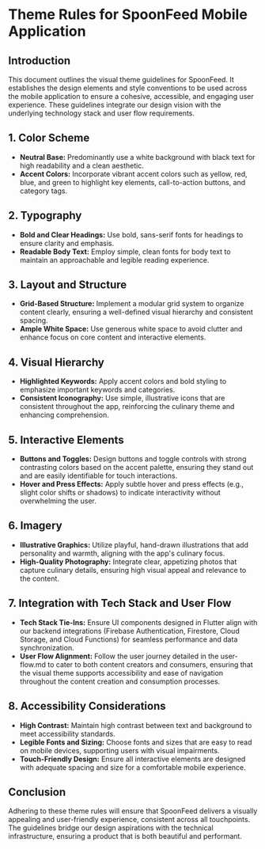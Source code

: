 # Theme Rules for SpoonFeed Mobile Application

## Introduction
This document outlines the visual theme guidelines for SpoonFeed. It establishes the design elements and style conventions to be used across the mobile application to ensure a cohesive, accessible, and engaging user experience. These guidelines integrate our design vision with the underlying technology stack and user flow requirements.

## 1. Color Scheme
- **Neutral Base:** Predominantly use a white background with black text for high readability and a clean aesthetic.
- **Accent Colors:** Incorporate vibrant accent colors such as yellow, red, blue, and green to highlight key elements, call-to-action buttons, and category tags.

## 2. Typography
- **Bold and Clear Headings:** Use bold, sans-serif fonts for headings to ensure clarity and emphasis.
- **Readable Body Text:** Employ simple, clean fonts for body text to maintain an approachable and legible reading experience.

## 3. Layout and Structure
- **Grid-Based Structure:** Implement a modular grid system to organize content clearly, ensuring a well-defined visual hierarchy and consistent spacing.
- **Ample White Space:** Use generous white space to avoid clutter and enhance focus on core content and interactive elements.

## 4. Visual Hierarchy
- **Highlighted Keywords:** Apply accent colors and bold styling to emphasize important keywords and categories.
- **Consistent Iconography:** Use simple, illustrative icons that are consistent throughout the app, reinforcing the culinary theme and enhancing comprehension.

## 5. Interactive Elements
- **Buttons and Toggles:** Design buttons and toggle controls with strong contrasting colors based on the accent palette, ensuring they stand out and are easily identifiable for touch interactions.
- **Hover and Press Effects:** Apply subtle hover and press effects (e.g., slight color shifts or shadows) to indicate interactivity without overwhelming the user.

## 6. Imagery
- **Illustrative Graphics:** Utilize playful, hand-drawn illustrations that add personality and warmth, aligning with the app's culinary focus.
- **High-Quality Photography:** Integrate clear, appetizing photos that capture culinary details, ensuring high visual appeal and relevance to the content.

## 7. Integration with Tech Stack and User Flow
- **Tech Stack Tie-Ins:** Ensure UI components designed in Flutter align with our backend integrations (Firebase Authentication, Firestore, Cloud Storage, and Cloud Functions) for seamless performance and data synchronization.
- **User Flow Alignment:** Follow the user journey detailed in the user-flow.md to cater to both content creators and consumers, ensuring that the visual theme supports accessibility and ease of navigation throughout the content creation and consumption processes.

## 8. Accessibility Considerations
- **High Contrast:** Maintain high contrast between text and background to meet accessibility standards.
- **Legible Fonts and Sizing:** Choose fonts and sizes that are easy to read on mobile devices, supporting users with visual impairments.
- **Touch-Friendly Design:** Ensure all interactive elements are designed with adequate spacing and size for a comfortable mobile experience.

## Conclusion
Adhering to these theme rules will ensure that SpoonFeed delivers a visually appealing and user-friendly experience, consistent across all touchpoints. The guidelines bridge our design aspirations with the technical infrastructure, ensuring a product that is both beautiful and performant. 